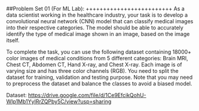 ##Problem Set 01 (For ML Lab):
+++++++++++++++++++++++++
As a data scientist working in the healthcare industry, your task is to develop a convolutional neural network (CNN) model that can classify medical images into their respective categories. The model should be able to accurately identify the type of medical image shown in an image, based on the image itself.


To complete the task, you can use the following dataset containing 18000+ color images of medical conditions from 5 different categories: Brain MRI,  Chest CT, Abdomen CT, Hand X-ray, and Chest X-ray. Each image is of varying size and has three color channels (RGB). You need to split the dataset for training, validation and testing purpose. 
Note that you may need to preprocess the dataset and balance the classes to avoid a biased model.

Dataset: https://drive.google.com/file/d/1Ce9EfcikQohU-WIp1Mb1YyIRrZQPby5C/view?usp=sharing
